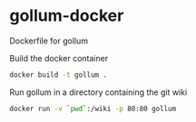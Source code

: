 # gollum-docker

Dockerfile for gollum

Build the docker container

``` bash
docker build -t gollum .
```

Run gollum in a directory containing the git wiki

``` bash
docker run -v `pwd`:/wiki -p 80:80 gollum
```
